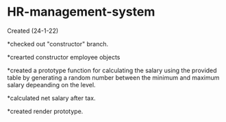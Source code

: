 # HR-management-system

Created (24-1-22)

*checked out "constructor" branch.

*crearted constructor employee objects

*created a prototype function for calculating the salary using the provided table by generating a random number between the minimum and maximum salary depeanding on the level.

*calculated net salary after tax.

*created render prototype.
